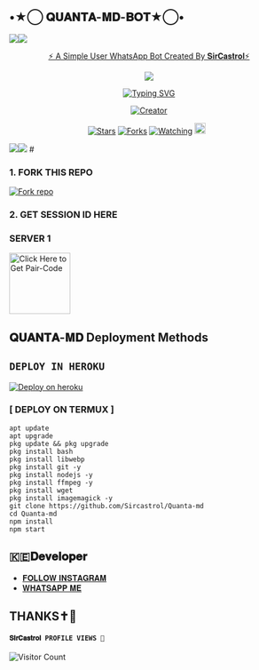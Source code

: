 ## •★⃝ 𝐐𝐔𝐀𝐍𝐓𝐀-𝐌𝐃-𝐁𝐎𝐓★⃝•
   <a><img src='https://i.imgur.com/LyHic3i.gif'/></a><a><img src='https://i.imgur.com/LyHic3i.gif'/></a>
<p align="center"> 
<u>⚡ A Simple User WhatsApp Bot Created By 𝐒𝐢𝐫𝐂𝐚𝐬𝐭𝐫𝐨𝐥⚡</u>
</p>
<p align="center">
<img src="https://api.shannmoderz.xyz/server/file/JhnZNPg59LpUxYf.jpg"/>       
<p align="center">
  <a href="https://git.io/typing-svg"><img src="https://readme-typing-svg.demolab.com?font=EB+Garamond&weight=800&size=28&duration=4000&pause=1000&random=false&width=435&lines=+•★⃝ 𝐐𝐔𝐀𝐍𝐓𝐀-𝐌𝐃-𝐁𝐎𝐓★⃝•;MULTI-DEVICE+WHATSAPP+BOT;DEVELOPED+BY+𝐒𝐢𝐫+𝐂𝐚𝐬𝐭𝐫𝐨𝐥;RELEASED+DATE+30%2F01%2F2025." alt="Typing SVG" /></a>
 </p>
<p align="center">
<a href="#"><img title="Creator" src="https://img.shields.io/badge/Creator-𝐒𝐢𝐫𝐂𝐚𝐬𝐭𝐫𝐨𝐥-red.svg?style=for-the-badge&logo=github"></a>
</p>
<p align="center">
<a href="https://github.com/Sircastrol/QUANTA-MD/stargazers/"><img title="Stars" src="https://img.shields.io/github/stars/Sircastrol/QUANTA-MD?color=blue&style=flat-square"></a>
<a href="https://github.com/Sircastrol/QUANTA-MD/network/members"><img title="Forks" src="https://img.shields.io/github/forks/Sircastrol/QUANTA-MD?color=yellow&style=flat-square"></a>
<a href="https://github.com/Sircastrol/QUANTA-MD/watchers"><img title="Watching" src="https://img.shields.io/github/watchers/Sircastrol/QUANTA-MD?label=Watchers&color=red&style=flat-square"></a>
<a href="https://github.com/Sircastrol/QUANTA-MD/graphs/commit-activity"><img height="20" src="https://img.shields.io/badge/Maintained-Yes-red.svg"></a>&nbsp;&nbsp;
</p>
<a><img src='https://i.imgur.com/LyHic3i.gif'/></a><a><img src='https://i.imgur.com/LyHic3i.gif'/></a>
#

### 1. FORK THIS REPO

<a href='https://github.com/Sircastrol/QUANTA-MD/fork' target="_blank"><img alt='Fork repo' src='https://img.shields.io/badge/Fork This Repo-black?style=for-the-badge&logo=git&logoColor=white'/></a>

### 2. GET SESSION ID HERE

### SERVER 1 
 
<a href="https://castrol-session-by-confronter.onrender.com/pair"><img src="https://img.shields.io/badge/SESSION_ID-blue" alt="Click Here to Get Pair-Code" width="110"></a>   

 ##  𝐐𝐔𝐀𝐍𝐓𝐀-𝐌𝐃 Deployment Methods
 
## ```DEPLOY IN HEROKU```

[![Deploy on heroku](https://www.herokucdn.com/deploy/button.svg)](https://dashboard.heroku.com/new?button-url=https://github.com/Sircastrol/Quanta-md&template=https://github.com/Sircastrol/Quanta-md.git)

### [ DEPLOY ON TERMUX ]
 ```   
apt update
apt upgrade
pkg update && pkg upgrade
pkg install bash
pkg install libwebp
pkg install git -y
pkg install nodejs -y 
pkg install ffmpeg -y 
pkg install wget
pkg install imagemagick -y
git clone https://github.com/Sircastrol/Quanta-md
cd Quanta-md
npm install
npm start
```

## 🇰🇪𝐃𝐞𝐯𝐞𝐥𝐨𝐩𝐞𝐫

- [𝐅𝐎𝐋𝐋𝐎𝐖 𝐈𝐍𝐒𝐓𝐀𝐆𝐑𝐀𝐌](https://instagram.com/canva_error_404)
- [𝐖𝐇𝐀𝐓𝐒𝐀𝐏𝐏 𝐌𝐄](https://wa.me/254745945422)
## THANKS✝️💛
  

#### ```𝐒𝐢𝐫𝐂𝐚𝐬𝐭𝐫𝐨𝐥 PROFILE VIEWS 🧚```
![Visitor Count](https://profile-counter.glitch.me/sircastrol/count.svg)
